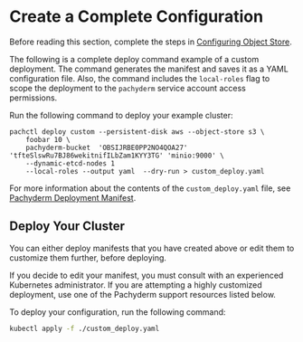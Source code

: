# Create a Complete Configuration

Before reading this section, complete the steps in
[Configuring Object Store](deploy_custom_configuring_object_store.md).

The following is a complete deploy command example of a custom deployment. The
command generates the manifest and saves it as a YAML configuration file. Also,
the command includes the `local-roles` flag to scope the deployment to the
`pachyderm` service account access permissions.

Run the following command to deploy your example cluster:

```
pachctl deploy custom --persistent-disk aws --object-store s3 \
    foobar 10 \
    pachyderm-bucket  'OBSIJRBE0PP2NO4QOA27' 'tfteSlswRu7BJ86wekitnifILbZam1KYY3TG' 'minio:9000' \
    --dynamic-etcd-nodes 1
    --local-roles --output yaml  --dry-run > custom_deploy.yaml
```

For more information about the contents of the `custom_deploy.yaml` file, see
[Pachyderm Deployment Manifest](deploy_custom_pachyderm_deployment_manifest.md).

## Deploy Your Cluster

You can either deploy manifests that you have created above or edit them to
customize them further, before deploying.

If you decide to edit your manifest, you must consult with an experienced
Kubernetes administrator. If you are attempting a highly customized deployment,
use one of the Pachyderm support resources listed below.

To deploy your configuration, run the following command:

```bash
kubectl apply -f ./custom_deploy.yaml
```
